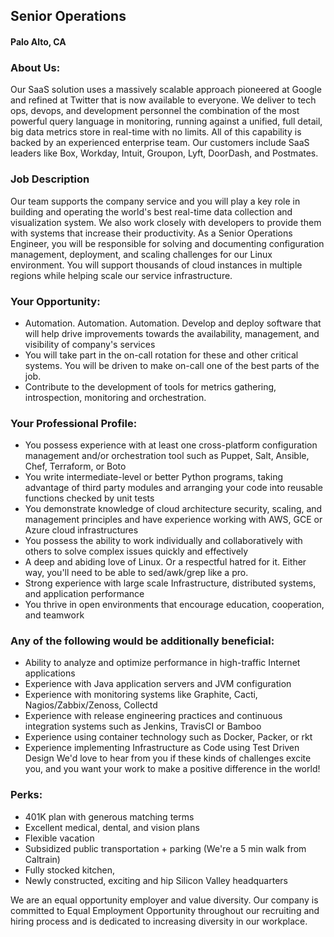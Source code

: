 ## Senior Operations
#### Palo Alto, CA

### About Us:
Our SaaS solution uses a massively scalable approach pioneered at Google and refined at Twitter that is now available to everyone. We deliver to tech ops, devops, and development personnel the combination of the most powerful query language in monitoring, running against a unified, full detail, big data metrics store in real-time with no limits. All of this capability is backed by an experienced enterprise team. Our customers include SaaS leaders like Box, Workday, Intuit, Groupon, Lyft, DoorDash, and Postmates.

### Job Description
Our team supports the company service and you will play a key role in building and operating the world's best real-time data collection and visualization system. We also work closely with developers to provide them with systems that increase their productivity.
As a Senior Operations Engineer, you will be responsible for solving and documenting configuration management, deployment, and scaling challenges for our Linux environment. You will support thousands of cloud instances in multiple regions while helping scale our service infrastructure.

### Your Opportunity:
+	Automation. Automation. Automation. Develop and deploy software that will help drive improvements towards the availability, management, and visibility of company's services
+	You will take part in the on-call rotation for these and other critical systems. You will be driven to make on-call one of the best parts of the job.
+	Contribute to the development of tools for metrics gathering, introspection, monitoring and orchestration.

### Your Professional Profile:
+	You possess experience with at least one cross-platform configuration management and/or orchestration tool such as Puppet, Salt, Ansible, Chef, Terraform, or Boto
+	You write intermediate-level or better Python programs, taking advantage of third party modules and arranging your code into reusable functions checked by unit tests
+	You demonstrate knowledge of cloud architecture security, scaling, and management principles and have experience working with AWS, GCE or Azure cloud infrastructures
+	You possess the ability to work individually and collaboratively with others to solve complex issues quickly and effectively
+	A deep and abiding love of Linux. Or a respectful hatred for it. Either way, you'll need to be able to sed/awk/grep like a pro.
+	Strong experience with large scale Infrastructure, distributed systems, and application performance
+	You thrive in open environments that encourage education, cooperation, and teamwork

### Any of the following would be additionally beneficial:
+	Ability to analyze and optimize performance in high-traffic Internet applications
+	Experience with Java application servers and JVM configuration
+	Experience with monitoring systems like Graphite, Cacti, Nagios/Zabbix/Zenoss, Collectd
+	Experience with release engineering practices and continuous integration systems such as Jenkins, TravisCI or Bamboo
+	Experience using container technology such as Docker, Packer, or rkt
+	Experience implementing Infrastructure as Code using Test Driven Design
We'd love to hear from you if these kinds of challenges excite you, and you want your work to make a positive difference in the world!

### Perks:
+	401K plan with generous matching terms
+	Excellent medical, dental, and vision plans
+	Flexible vacation
+	Subsidized public transportation + parking (We're a 5 min walk from Caltrain)
+	Fully stocked kitchen,
+	Newly constructed, exciting and hip Silicon Valley headquarters

We are an equal opportunity employer and value diversity. Our company is committed to Equal Employment Opportunity throughout our recruiting and hiring process and is dedicated to increasing diversity in our workplace.
